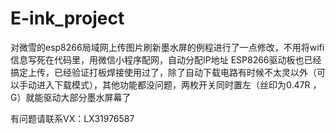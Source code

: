 # E-ink_project
对微雪的esp8266局域网上传图片刷新墨水屏的例程进行了一点修改，不用将wifi信息写死在代码里，用微信小程序配网，自动分配IP地址
ESP8266驱动板也已经搞定上传，已经验证打板焊接使用过了，除了自动下载电路有时候不太灵以外（可以手动进入下载模式），其他功能都没问题，两枚开关同时置左（丝印为0.47R ， G）就能驱动大部分墨水屏幕了

有问题请联系VX：LX31976587
